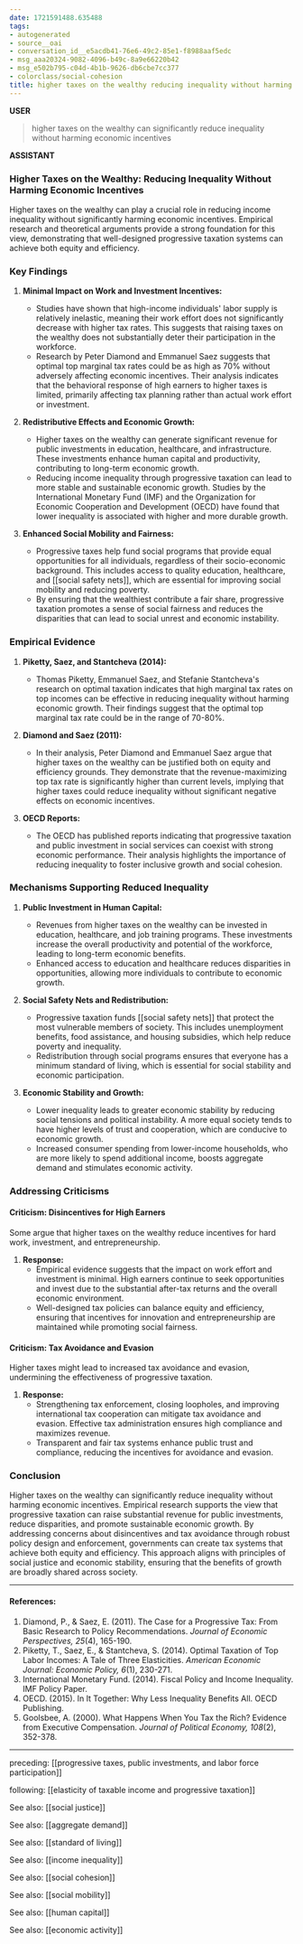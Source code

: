 ```yaml
---
date: 1721591488.635488
tags:
- autogenerated
- source__oai
- conversation_id__e5acdb41-76e6-49c2-85e1-f8988aaf5edc
- msg_aaa20324-9082-4096-b49c-8a9e66220b42
- msg_e502b795-c04d-4b1b-9626-db6cbe7cc377
- colorclass/social-cohesion
title: higher taxes on the wealthy reducing inequality without harming economic incentives
---
```


**USER**

> higher taxes on the wealthy can significantly reduce inequality without harming economic incentives


**ASSISTANT**

### Higher Taxes on the Wealthy: Reducing Inequality Without Harming Economic Incentives

Higher taxes on the wealthy can play a crucial role in reducing income inequality without significantly harming economic incentives. Empirical research and theoretical arguments provide a strong foundation for this view, demonstrating that well-designed progressive taxation systems can achieve both equity and efficiency.

### Key Findings

1. **Minimal Impact on Work and Investment Incentives:**
   - Studies have shown that high-income individuals' labor supply is relatively inelastic, meaning their work effort does not significantly decrease with higher tax rates. This suggests that raising taxes on the wealthy does not substantially deter their participation in the workforce.
   - Research by Peter Diamond and Emmanuel Saez suggests that optimal top marginal tax rates could be as high as 70% without adversely affecting economic incentives. Their analysis indicates that the behavioral response of high earners to higher taxes is limited, primarily affecting tax planning rather than actual work effort or investment.

2. **Redistributive Effects and Economic Growth:**
   - Higher taxes on the wealthy can generate significant revenue for public investments in education, healthcare, and infrastructure. These investments enhance human capital and productivity, contributing to long-term economic growth.
   - Reducing income inequality through progressive taxation can lead to more stable and sustainable economic growth. Studies by the International Monetary Fund (IMF) and the Organization for Economic Cooperation and Development (OECD) have found that lower inequality is associated with higher and more durable growth.

3. **Enhanced Social Mobility and Fairness:**
   - Progressive taxes help fund social programs that provide equal opportunities for all individuals, regardless of their socio-economic background. This includes access to quality education, healthcare, and [[social safety nets]], which are essential for improving social mobility and reducing poverty.
   - By ensuring that the wealthiest contribute a fair share, progressive taxation promotes a sense of social fairness and reduces the disparities that can lead to social unrest and economic instability.

### Empirical Evidence

1. **Piketty, Saez, and Stantcheva (2014):**
   - Thomas Piketty, Emmanuel Saez, and Stefanie Stantcheva's research on optimal taxation indicates that high marginal tax rates on top incomes can be effective in reducing inequality without harming economic growth. Their findings suggest that the optimal top marginal tax rate could be in the range of 70-80%.

2. **Diamond and Saez (2011):**
   - In their analysis, Peter Diamond and Emmanuel Saez argue that higher taxes on the wealthy can be justified both on equity and efficiency grounds. They demonstrate that the revenue-maximizing top tax rate is significantly higher than current levels, implying that higher taxes could reduce inequality without significant negative effects on economic incentives.

3. **OECD Reports:**
   - The OECD has published reports indicating that progressive taxation and public investment in social services can coexist with strong economic performance. Their analysis highlights the importance of reducing inequality to foster inclusive growth and social cohesion.

### Mechanisms Supporting Reduced Inequality

1. **Public Investment in Human Capital:**
   - Revenues from higher taxes on the wealthy can be invested in education, healthcare, and job training programs. These investments increase the overall productivity and potential of the workforce, leading to long-term economic benefits.
   - Enhanced access to education and healthcare reduces disparities in opportunities, allowing more individuals to contribute to economic growth.

2. **Social Safety Nets and Redistribution:**
   - Progressive taxation funds [[social safety nets]] that protect the most vulnerable members of society. This includes unemployment benefits, food assistance, and housing subsidies, which help reduce poverty and inequality.
   - Redistribution through social programs ensures that everyone has a minimum standard of living, which is essential for social stability and economic participation.

3. **Economic Stability and Growth:**
   - Lower inequality leads to greater economic stability by reducing social tensions and political instability. A more equal society tends to have higher levels of trust and cooperation, which are conducive to economic growth.
   - Increased consumer spending from lower-income households, who are more likely to spend additional income, boosts aggregate demand and stimulates economic activity.

### Addressing Criticisms

#### Criticism: Disincentives for High Earners

Some argue that higher taxes on the wealthy reduce incentives for hard work, investment, and entrepreneurship.

1. **Response:**
   - Empirical evidence suggests that the impact on work effort and investment is minimal. High earners continue to seek opportunities and invest due to the substantial after-tax returns and the overall economic environment.
   - Well-designed tax policies can balance equity and efficiency, ensuring that incentives for innovation and entrepreneurship are maintained while promoting social fairness.

#### Criticism: Tax Avoidance and Evasion

Higher taxes might lead to increased tax avoidance and evasion, undermining the effectiveness of progressive taxation.

1. **Response:**
   - Strengthening tax enforcement, closing loopholes, and improving international tax cooperation can mitigate tax avoidance and evasion. Effective tax administration ensures high compliance and maximizes revenue.
   - Transparent and fair tax systems enhance public trust and compliance, reducing the incentives for avoidance and evasion.

### Conclusion

Higher taxes on the wealthy can significantly reduce inequality without harming economic incentives. Empirical research supports the view that progressive taxation can raise substantial revenue for public investments, reduce disparities, and promote sustainable economic growth. By addressing concerns about disincentives and tax avoidance through robust policy design and enforcement, governments can create tax systems that achieve both equity and efficiency. This approach aligns with principles of social justice and economic stability, ensuring that the benefits of growth are broadly shared across society.

---

#### References:

1. Diamond, P., & Saez, E. (2011). The Case for a Progressive Tax: From Basic Research to Policy Recommendations. *Journal of Economic Perspectives, 25*(4), 165-190.
2. Piketty, T., Saez, E., & Stantcheva, S. (2014). Optimal Taxation of Top Labor Incomes: A Tale of Three Elasticities. *American Economic Journal: Economic Policy, 6*(1), 230-271.
3. International Monetary Fund. (2014). Fiscal Policy and Income Inequality. IMF Policy Paper.
4. OECD. (2015). In It Together: Why Less Inequality Benefits All. OECD Publishing.
5. Goolsbee, A. (2000). What Happens When You Tax the Rich? Evidence from Executive Compensation. *Journal of Political Economy, 108*(2), 352-378.


---

preceding: [[progressive taxes, public investments, and labor force participation]]  


following: [[elasticity of taxable income and progressive taxation]]

See also: [[social justice]]


See also: [[aggregate demand]]


See also: [[standard of living]]


See also: [[income inequality]]


See also: [[social cohesion]]


See also: [[social mobility]]


See also: [[human capital]]


See also: [[economic activity]]